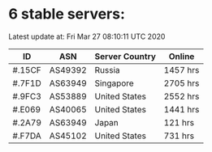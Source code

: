 # 6 stable servers:

Latest update at: Fri Mar 27 08:10:11 UTC 2020

| ID | ASN | Server Country | Online |
| -- | --- | -------------- | ------ |
| #.15CF | AS49392 | Russia | 1457 hrs |
| #.7F1D | AS63949 | Singapore | 2705 hrs |
| #.9FC3 | AS53889 | United States | 2552 hrs |
| #.E069 | AS40065 | United States | 1441 hrs |
| #.2A79 | AS63949 | Japan | 121 hrs |
| #.F7DA | AS45102 | United States | 731 hrs |

